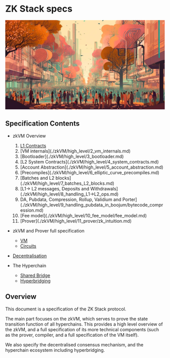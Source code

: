   <head> 
  <style> ol {list-style-type: lower-arabic;} 
  </style>
  </head>
  
# ZK Stack specs

![Logo](./zk-the-collective-action.jpeg)

## Specification Contents

- zkVM Overview
  <ol>
  <li>
    <a href="./zkVM/high_level/1_l1_smart_contracts.md "> L1 Contracts</a> </li>
    <li> [VM internals](./zkVM/high_level/2_vm_internals.md)</li>
    <li> [Bootloader](./zkVM/high_level/3_bootloader.md)</li>
    <li> [L2 System Contracts](./zkVM/high_level/4_system_contracts.md)</li>
    <li> [Account Abstraction](./zkVM/high_level/5_account_abstraction.md)</li>
    <li> [Precompiles](./zkVM/high_level/6_elliptic_curve_precompiles.md)</li>
    <li> [Batches and L2 blocks](./zkVM/high_level/7_batches_L2_blocks.md)</li>
    <li> [L1-> L2 messages, Deposits and Withdrawals](./zkVM/high_level/8_handling_L1→L2_ops.md)</li>
    <li> DA, Pubdata, Compression, Rollup, Validium and Porter](./zkVM/high_level/9_handling_pubdata_in_boojum/bytecode_compression.md)</li>
    <li> [Fee model](./zkVM/high_level/10_fee_model/fee_model.md)</li>
    <li> [Prover](./zkVM/high_level/11_prover/zk_intuition.md)</li>
  </ol>

- zkVM and Prover full specification
  - [VM](./zkVM/VM_and_prover/VM_section/zkSync_era_virtual_machine_primer.md)
  - [Circuits](./zkVM/VM_and_prover/circuits_section/intro_to_zkSync’s_ZK.md)
- [Decentralisation](./zkVM/Decentralisation/network_design_for_zkSync_BFT.md)
- The Hyperchain
  - [Shared Bridge](./the_hyperchain/1_shared_bridge.md)
  - [Hyperbridging](./the_hyperchain/2_hyperbridges.md)

## Overview

This document is a specification of the ZK Stack protocol.

The main part focuses on the zkVM, which serves to prove the state transition function of all hyperchains. This provides
a high level overview of the zkVM, and a full specification of its more technical components (such as the prover,
compiler, and a full specification of the VM itself).

We also specify the decentralised consensus mechanism, and the hyperchain ecosystem including hyperbridging.

